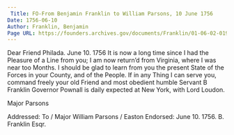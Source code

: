 ```yaml
---
 Title: FO-From Benjamin Franklin to William Parsons, 10 June 1756
Date: 1756-06-10
Author: Franklin, Benjamin
Page URL: https://founders.archives.gov/documents/Franklin/01-06-02-0198
---
```


Dear Friend
Philada. June 10. 1756
It is now a long time since I had the Pleasure of a Line from you; I am now return’d from Virginia, where I was near too Months. I should be glad to learn from you the present State of the Forces in your County, and of the People. If in any Thing I can serve you, command freely your old Friend and most obedient humble Servant
B Franklin
Governor Pownall is daily expected at New York, with Lord Loudon.

Major Parsons

 Addressed: To / Major William Parsons / Easton
Endorsed: June 10. 1756. B. Franklin Esqr.
